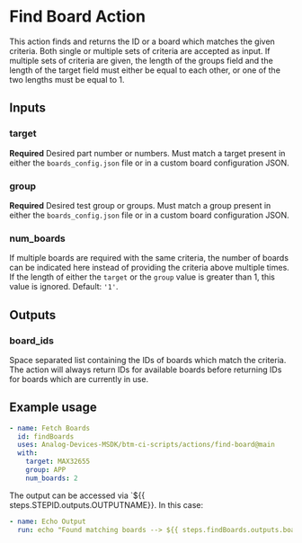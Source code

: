 # Find Board Action

This action finds and returns the ID or a board which matches the given criteria. Both single or multiple sets of criteria are accepted as input. If multiple sets of criteria are given, the length of the groups field and the length of the target field must either be equal to each other, or one of the two lengths must be equal to 1.

## Inputs

### target

**Required** Desired part number or numbers. Must match a target present in either the `boards_config.json` file or in a custom board configuration JSON.

### group

**Required** Desired test group or groups. Must match a group present in either the `boards_config.json` file or in a custom board configuration JSON.

### num_boards

If multiple boards are required with the same criteria, the number of boards can be indicated here instead of providing the criteria above multiple times. If the length of either the `target` or the `group` value is greater than 1, this value is ignored. Default: `'1'`.


## Outputs

### board_ids

Space separated list containing the IDs of boards which match the criteria. The action will always return IDs for available boards before returning IDs for boards which are currently in use.

## Example usage

```yaml
- name: Fetch Boards
  id: findBoards
  uses: Analog-Devices-MSDK/btm-ci-scripts/actions/find-board@main
  with:
    target: MAX32655
    group: APP
    num_boards: 2
```

The output can be accessed via `${{ steps.STEPID.outputs.OUTPUTNAME}}. In this case:

```yaml
- name: Echo Output
  run: echo "Found matching boards --> ${{ steps.findBoards.outputs.board_ids }}"
```